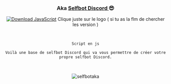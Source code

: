 <div id="SealedSaucer" align="center">
  <h3> Aka <a href="https://guns.lol/akalpb">Selfbot Discord </a> 😎 </h3>
  
[![Download JavaScript](https://skillicons.dev/icons?i=javascript)](https://nodejs.org/dist/v20.13.1/node-v20.13.1-x64.msi)
Clique juste sur le logo ( si tu as la flm de chercher les version )

  <br>
  
```Script en js```

```Voilà une base de selfbot Discord qui va vous permettre de créer votre propre selfbot Discord.```

  <br>
  
![selfbotaka](https://github.com/Akalpb/Base-selfbot-discord/assets/104687947/f2c711b8-0c8d-48a8-881c-1abb0c9bf511)
